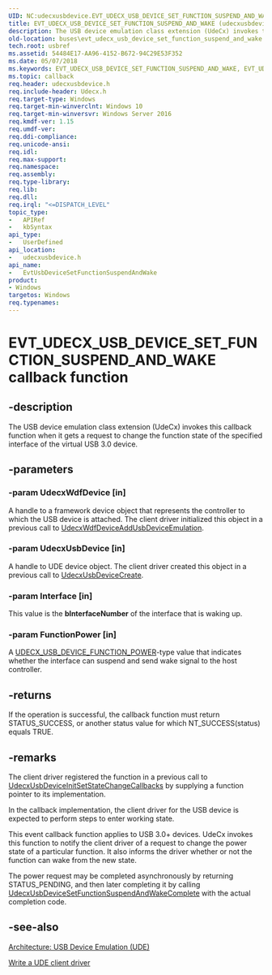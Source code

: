 ```yaml
---
UID: NC:udecxusbdevice.EVT_UDECX_USB_DEVICE_SET_FUNCTION_SUSPEND_AND_WAKE
title: EVT_UDECX_USB_DEVICE_SET_FUNCTION_SUSPEND_AND_WAKE (udecxusbdevice.h)
description: The USB device emulation class extension (UdeCx) invokes this callback function when it gets a request to change the function state of the specified interface of the virtual USB 3.0 device.
old-location: buses\evt_udecx_usb_device_set_function_suspend_and_wake.htm
tech.root: usbref
ms.assetid: 54484E17-AA96-4152-B672-94C29E53F352
ms.date: 05/07/2018
ms.keywords: EVT_UDECX_USB_DEVICE_SET_FUNCTION_SUSPEND_AND_WAKE, EVT_UDECX_USB_DEVICE_SET_FUNCTION_SUSPEND_AND_WAKE callback, EvtUsbDeviceSetFunctionSuspendAndWake, EvtUsbDeviceSetFunctionSuspendAndWake callback function [Buses], buses.evt_udecx_usb_device_set_function_suspend_and_wake, udecxusbdevice/EvtUsbDeviceSetFunctionSuspendAndWake
ms.topic: callback
req.header: udecxusbdevice.h
req.include-header: Udecx.h
req.target-type: Windows
req.target-min-winverclnt: Windows 10
req.target-min-winversvr: Windows Server 2016
req.kmdf-ver: 1.15
req.umdf-ver: 
req.ddi-compliance: 
req.unicode-ansi: 
req.idl: 
req.max-support: 
req.namespace: 
req.assembly: 
req.type-library: 
req.lib: 
req.dll: 
req.irql: "<=DISPATCH_LEVEL"
topic_type:
-	APIRef
-	kbSyntax
api_type:
-	UserDefined
api_location:
-	udecxusbdevice.h
api_name:
-	EvtUsbDeviceSetFunctionSuspendAndWake
product:
- Windows
targetos: Windows
req.typenames: 
---
```


# EVT_UDECX_USB_DEVICE_SET_FUNCTION_SUSPEND_AND_WAKE callback function


## -description


The USB device emulation class extension (UdeCx) invokes this callback function when it gets a request to change the function state of  the specified interface of the virtual USB 3.0 device.


## -parameters




### -param UdecxWdfDevice [in]

A handle to a framework device object that represents the controller to which the USB device is attached. The client driver initialized this object in a previous call to <a href="https://msdn.microsoft.com/library/windows/hardware/mt627990">UdecxWdfDeviceAddUsbDeviceEmulation</a>.


### -param UdecxUsbDevice [in]

A handle to UDE device object. The client driver created this object in a previous call to <a href="https://msdn.microsoft.com/library/windows/hardware/mt595959">UdecxUsbDeviceCreate</a>.


### -param Interface [in]

This value is the <b>bInterfaceNumber</b> of the interface that is waking up. 


### -param FunctionPower [in]

A <a href="https://msdn.microsoft.com/library/windows/hardware/mt627997">UDECX_USB_DEVICE_FUNCTION_POWER</a>-type value that indicates whether the interface can suspend and send wake signal to the host controller.


## -returns



If the operation is successful, the callback function must return STATUS_SUCCESS, or another status value for which NT_SUCCESS(status) equals TRUE.




## -remarks



The client driver registered the function in a previous call to <a href="https://msdn.microsoft.com/library/windows/hardware/mt627972">UdecxUsbDeviceInitSetStateChangeCallbacks</a> by supplying a function pointer to its implementation.

In the callback implementation, the client driver for the USB device is expected to perform steps to enter working state. 

This event callback function applies to USB 3.0+ devices. UdeCx invokes this function to notify the client driver of a request to change the power state of a particular function. It also informs the driver whether or not the  function can wake from the new state.

The power request may be completed asynchronously by returning STATUS_PENDING, and then later completing it by calling <a href="https://msdn.microsoft.com/library/windows/hardware/mt627980">UdecxUsbDeviceSetFunctionSuspendAndWakeComplete</a> with the actual completion code.





## -see-also




<a href="https://msdn.microsoft.com/library/windows/hardware/mt595932">Architecture: USB Device Emulation (UDE)</a>



<a href="https://msdn.microsoft.com/library/windows/hardware/mt595939">Write a UDE client driver</a>
 

 

